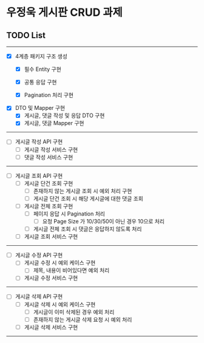 # 우정욱 게시판 CRUD 과제


## TODO List

<hr>

- [x] 4계층 패키지 구조 생성
  - [x] 필수 Entity 구현
  - [x] 공통 응답 구현
  - [x] Pagination 처리 구현


- [x] DTO 및 Mapper 구현
  - [x] 게시글, 댓글 작성 및 응답 DTO 구현
  - [x] 게시글, 댓글 Mapper 구현

<hr>

- [ ] 게시글 작성 API 구현
  - [ ] 게시글 작성 서비스 구현
  - [ ] 댓글 작성 서비스 구현

<hr>

- [ ] 게시글 조회 API 구현
  - [ ] 게시글 단건 조회 구현
    - [ ] 존재하지 않는 게시글 조회 시 예외 처리 구현
    - [ ] 게시글 단건 조회 시 해당 게시글에 대한 댓글 조회
  - [ ] 게시글 전체 조회 구현 
    - [ ] 페이지 응답 시 Pagination 처리
      - [ ] 요청 Page Size 가 10/30/50이 아닌 경우 10으로 처리
    - [ ] 게시글 전체 조회 시 댓글은 응답하지 않도록 처리
  - [ ] 게시글 조회 서비스 구현

<hr>

- [ ] 게시글 수정 API 구현
  - [ ] 게시글 수정 시 예외 케이스 구현
    - [ ] 제목, 내용이 비어있다면 예외 처리
  - [ ] 게시글 수정 서비스 구현

<hr>

- [ ] 게시글 삭제 API 구현
  - [ ] 게시글 삭제 시 예외 케이스 구현
    - [ ] 게시글이 이미 삭제된 경우 예외 처리
    - [ ] 존재하지 않는 게시글 삭제 요청 시 예외 처리
  - [ ] 게시글 삭제 서비스 구현

<hr>

